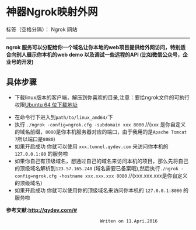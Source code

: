 ﻿# 神器Ngrok映射外网

标签（空格分隔）： Ngrok 网站

---

<b>ngrok 服务可以分配给你一个域名让你本地的web项目提供给外网访问，特别适合向别人展示你本机的web demo 以及调试一些远程的API (比如微信公众号，企业号的开发) </b>
## 具体步骤 ##

 - 下载linux版本的客户端，解压到你喜欢的目录,注意：要给ngrok文件的可执行权限[Ubuntu 64 位下载地址][1]


  [1]: http://pan.baidu.com/s/1jG4fEGu



 - 在命令行下进入到`path/to/linux_amd64/`下
 - 执行 `./ngrok -config=ngrok.cfg -subdomain xxx 8080` //(`xxx` 是你自定义的域名前缀，`8080`是你本机服务器对应的端口，由于我用的是`Apache Tomcat 7`所以端口是`8080`)
 - 如果开启成功 你就可以使用 `xxx.tunnel.qydev.com` 来访问你本机的 `127.0.0.1:80` 的服务啦
 - 如果你自己有顶级域名，想通过自己的域名来访问本机的项目，那么先将自己的顶级域名解析到`123.57.165.240` (域名需要已备案哦),然后执行`./ngrok -config=ngrok.cfg -hostname xxx.xxx.xxx 8080` //(xxx.xxx.xxx是你自定义的顶级域名)
 - 如果开启成功 你就可以使用你的顶级域名来访问你本机的 `127.0.0.1:8080` 的服务啦





<b>参考文献:http://qydev.com/#</b>

                                        Writen on 11.Apri.2016
